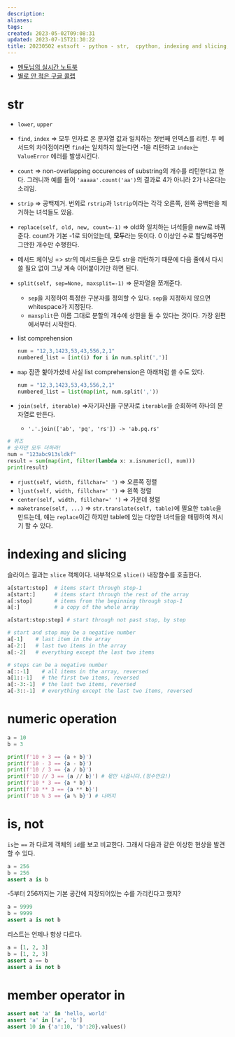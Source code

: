 ```yaml
---
description:
aliases: 
tags: 
created: 2023-05-02T09:08:31
updated: 2023-07-15T21:30:22
title: 20230502 estsoft - python - str,  cpython, indexing and slicing, numeric operations, bit operations, is, not, in
---
```

- [멘토님의 실시간 노트북](https://colab.research.google.com/drive/1IRa8nYwM2HtkzlNJGBlavWK96kffytm_?usp=sharing#scrollTo=E1nDm4EOyOxg)
- [별로 안 적은 구글 콜랩](https://colab.research.google.com/drive/1MLH1EUy3nmKQXPMjn5K5-FStLzh5HV5J?usp=sharing)

# str

- `lower`, `upper` 
- `find`, `index` => 모두 인자로 온 문자열 값과 일치하는 첫번째 인덱스를 리턴. 두 메서드의 차이점이라면 `find`는 일치하지 않는다면 -1을 리턴하고 `index`는 `ValueError` 에러를 발생시킨다.
- `count` => non-overlapping occurences of substring의 개수를 리턴한다고 한다. 그러니까 예를 들어 `'aaaaa'.count('aa')`의 결과로 4가 아니라 2가 나온다는 소리임.
- `strip` => 공백제거. 번외로 `rstrip`과 `lstrip`이라는 각각 오른쪽, 왼쪽 공백만을 제거하는 녀석들도 있음.
- `replace(self, old, new, count=-1)` => old와 일치하는 녀석들을 new로 바꿔준다. count가 기본 -1로 되어있는데, **모두**라는 뜻이다. 0 이상인 수로 할당해주면 그만한 개수만 수행한다.
- 메서드 체이닝 => str의 메서드들은 모두 str을 리턴하기 때문에 다음 줄에서 다시 쓸 필요 없이 그냥 계속 이어붙이기만 하면 된다.
- `split(self, sep=None, maxsplit=-1)` => 문자열을 쪼개준다. 
	- `sep`을 지정하여 특정한 구분자를 정의할 수 있다. `sep`을 지정하지 않으면 whitespace가 지정된다.
	- `maxsplit`은 이름 그대로 분할의 개수에 상한을 둘 수 있다는 것이다. 가장 왼편에서부터 시작한다.
- list comprehension

	```python
	num = "12,3,1423,53,43,556,2,1"
	numbered_list = [int(i) for i in num.split(',')]
	```

- `map` 잠깐 핥아가셨네 사실 list comprehension은 아래처럼 쓸 수도 있다.

	```python
	num = "12,3,1423,53,43,556,2,1"
	numbered_list = list(map(int, num.split(','))
	```

- `join(self, iterable)` =>자기자신을 구분자로 `iterable`을 순회하며 하나의 문자열로 만든다.
	- `'.'.join(['ab', 'pq', 'rs']) -> 'ab.pq.rs'`

```python
# 퀴즈
# 숫자만 모두 더하라!
num = "123abc913sldkf"
result = sum(map(int, filter(lambda x: x.isnumeric(), num)))
print(result)
```

- `rjust(self, width, fillchar=' ')` => 오른쪽 정렬
- `ljust(self, width, fillchar=' ')` => 왼쪽 정렬
- `center(self, width, fillchar=' ')` => 가운데 정렬
- `maketranse(self, ...)` => `str.translate(self, table)`에 필요한 `table`을 만드는데, 얘는 `replace`이긴 하지만 table에 있는 다양한 녀석들을 매핑하여 저시기 할 수 있다.

# indexing and slicing

슬라이스 결과는 `slice` 객체이다. 내부적으로 `slice()` 내장함수를 호출한다.

```python
a[start:stop]  # items start through stop-1
a[start:]      # items start through the rest of the array
a[:stop]       # items from the beginning through stop-1
a[:]           # a copy of the whole array

a[start:stop:step] # start through not past stop, by step

# start and stop may be a negative number
a[-1]    # last item in the array
a[-2:]   # last two items in the array
a[:-2]   # everything except the last two items

# steps can be a negative number
a[::-1]    # all items in the array, reversed
a[1::-1]   # the first two items, reversed
a[:-3:-1]  # the last two items, reversed
a[-3::-1]  # everything except the last two items, reversed
```

# numeric operation

```python
a = 10
b = 3

print(f'10 + 3 == {a + b}')
print(f'10 - 3 == {a - b}')
print(f'10 / 3 == {a / b}')
print(f'10 // 3 == {a // b}') # 몫만 나옵니다.(정수만요!)
print(f'10 * 3 == {a * b}')
print(f'10 ** 3 == {a ** b}')
print(f'10 % 3 == {a % b}') # 나머지
```

# is, not

`is`는 ` == ` 과 다르게 객체의 `id`를 보고 비교한다. 그래서 다음과 같은 이상한 현상을 발견할 수 있다.

```python
a = 256
b = 256
assert a is b
```

-5부터 256까지는 기본 공간에 저장되어있는 수를 가리킨다고 했지?

```python
a = 9999
b = 9999
assert a is not b
```

리스트는 언제나 항상 다르다.

```python
a = [1, 2, 3]
b = [1, 2, 3]
assert a == b
assert a is not b
```

# member operator in

```python
assert not 'a' in 'hello, world'
assert 'a' in ['a', 'b']
assert 10 in {'a':10, 'b':20}.values()
```
